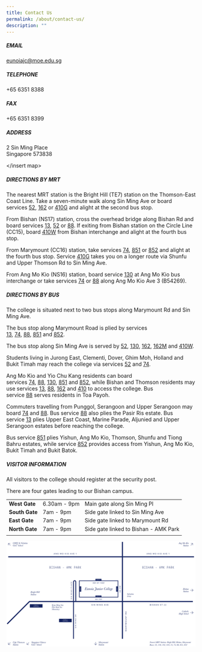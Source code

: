 ```yaml
---
title: Contact Us
permalink: /about/contact-us/
description: ""
---
```

##### EMAIL

eunoiajc@moe.edu.sg

##### TELEPHONE

+65 6351 8388

##### FAX

+65 6351 8399

##### ADDRESS  

2 Sin Ming Place <br>
Singapore 573838

</insert map>

##### DIRECTIONS BY MRT

The nearest MRT station is the Bright Hill (TE7) station on the Thomson-East Coast Line. Take a seven-minute walk along Sin Ming Ave or board services [52](https://www.transitlink.com.sg/eservice/eguide/service_route.php?service=52), [162](https://www.transitlink.com.sg/eservice/eguide/service_route.php?service=162) or [410G](https://www.transitlink.com.sg/eservice/eguide/service_route.php?service=410G) and alight at the second bus stop.

From Bishan (NS17) station, cross the overhead bridge along Bishan Rd and board services [13](https://www.transitlink.com.sg/eservice/eguide/service_route.php?service=13), [52](https://www.transitlink.com.sg/eservice/eguide/service_route.php?service=52) or [88](https://www.transitlink.com.sg/eservice/eguide/service_route.php?service=88). If exiting from Bishan station on the Circle Line (CC15), board [410W](https://www.transitlink.com.sg/eservice/eguide/service_route.php?service=410W) from Bishan interchange and alight at the fourth bus stop.

From Marymount (CC16) station, take services [74](https://www.transitlink.com.sg/eservice/eguide/service_route.php?service=74), [851](https://www.transitlink.com.sg/eservice/eguide/service_route.php?service=851) or [852](https://www.transitlink.com.sg/eservice/eguide/service_route.php?service=852) and alight at the fourth bus stop. Service [410G](https://www.transitlink.com.sg/eservice/eguide/service_route.php?service=410G) takes you on a longer route via Shunfu and Upper Thomson Rd to Sin Ming Ave.

From Ang Mo Kio (NS16) station, board service [130](https://www.transitlink.com.sg/eservice/eguide/service_route.php?service=130) at Ang Mo Kio bus interchange or take services [74](https://www.transitlink.com.sg/eservice/eguide/service_route.php?service=74) or [88](https://www.transitlink.com.sg/eservice/eguide/service_route.php?service=88) along Ang Mo Kio Ave 3 (B54269).

##### DIRECTIONS BY BUS 

The college is situated next to two bus stops along Marymount Rd and Sin Ming Ave.

The bus stop along Marymount Road is plied by services [13](https://www.transitlink.com.sg/eservice/eguide/service_route.php?service=13), [74](https://www.transitlink.com.sg/eservice/eguide/service_route.php?service=74), [88](https://www.transitlink.com.sg/eservice/eguide/service_route.php?service=88), [851](https://www.transitlink.com.sg/eservice/eguide/service_route.php?service=851) and [852](https://www.transitlink.com.sg/eservice/eguide/service_route.php?service=852).

The bus stop along Sin Ming Ave is served by [52](https://www.transitlink.com.sg/eservice/eguide/service_route.php?service=52), [130](https://www.transitlink.com.sg/eservice/eguide/service_route.php?service=130), [162](https://www.transitlink.com.sg/eservice/eguide/service_route.php?service=162), [162M](https://www.transitlink.com.sg/eservice/eguide/service_route.php?service=162M) and [410W](https://www.transitlink.com.sg/eservice/eguide/service_route.php?service=410W).

Students living in Jurong East, Clementi, Dover, Ghim Moh, Holland and Bukit Timah may reach the college via services [52](https://www.transitlink.com.sg/eservice/eguide/service_route.php?service=52) and [74](https://www.transitlink.com.sg/eservice/eguide/service_route.php?service=74).

Ang Mo Kio and Yio Chu Kang residents can board services [74](https://www.transitlink.com.sg/eservice/eguide/service_route.php?service=74), [88](https://www.transitlink.com.sg/eservice/eguide/service_route.php?service=88), [130](https://www.transitlink.com.sg/eservice/eguide/service_route.php?service=130), [851](https://www.transitlink.com.sg/eservice/eguide/service_route.php?service=851) and [852](https://www.transitlink.com.sg/eservice/eguide/service_route.php?service=852), while Bishan and Thomson residents may use services [13](https://www.transitlink.com.sg/eservice/eguide/service_route.php?service=851), [88](https://www.transitlink.com.sg/eservice/eguide/service_route.php?service=88), [162](https://www.transitlink.com.sg/eservice/eguide/service_route.php?service=162) and [410](https://www.transitlink.com.sg/eservice/eguide/service_route.php?service=410) to access the college. Bus service [88](https://www.transitlink.com.sg/eservice/eguide/service_route.php?service=88) serves residents in Toa Payoh.

Commuters travelling from Punggol, Serangoon and Upper Serangoon may board [74](https://www.transitlink.com.sg/eservice/eguide/service_route.php?service=74) and [88](https://www.transitlink.com.sg/eservice/eguide/service_route.php?service=88). Bus service [88](https://www.transitlink.com.sg/eservice/eguide/service_route.php?service=88) also plies the Pasir Ris estate. Bus service [13](https://www.transitlink.com.sg/eservice/eguide/service_route.php?service=851) plies Upper East Coast, Marine Parade, Aljunied and Upper Serangoon estates before reaching the college.

Bus service [851](https://www.transitlink.com.sg/eservice/eguide/service_route.php?service=851) plies Yishun, Ang Mo Kio, Thomson, Shunfu and Tiong Bahru estates, while service [852](https://www.transitlink.com.sg/eservice/eguide/service_route.php?service=852) provides access from Yishun, Ang Mo Kio, Bukit Timah and Bukit Batok.

##### VISITOR INFORMATION

All visitors to the college should register at the security post.

There are four gates leading to our Bishan campus.

|  |  |  |
| -------- | -------- | -------- |
| **West Gate** | 6.30am - 9pm | Main gate along Sin Ming Pl |
| **South Gate** | 7am - 9pm | 	Side gate linked to Sin Ming Ave | 
| **East Gate** | 7am - 9pm | Side gate linked to Marymount Rd |
| **North Gate** | 7am - 9pm | Side gate linked to Bishan - AMK Park | 
| | |

![](/images/Bishan-Location.png)